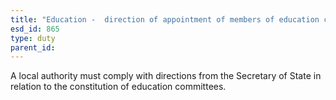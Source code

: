 ```yaml
---
title: "Education -  direction of appointment of members of education committees"
esd_id: 865
type: duty
parent_id:  
---
```


A local authority must comply with directions from the Secretary of State in relation to the constitution of education committees.

